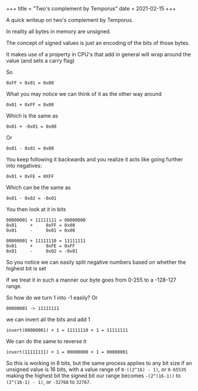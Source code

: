 +++
title = "Two's complement by Temporus"
date = 2021-02-15
+++

A quick writeup on two's complement by Temporus.

In reality all bytes in memory are unsigned.

The concept of signed values is just an encoding of the bits of those bytes.

It makes use of a property in CPU's that add in general will wrap around the value (and sets a carry flag)

So

```
0xFF + 0x01 = 0x00
```

What you may notice we can think of it as the other way around

```
0x01 + 0xFF = 0x00
```

Which is the same as

```
0x01 + -0x01 = 0x00
```

Or

```
0x01 - 0x01 = 0x00
```

You keep following it backwards and you realize it acts like going further into negatives:

```
0x01 + 0xFE = 0XFF
```

Which can be the same as

```
0x01 - 0x02 = -0x01
```

You then look at it in bits

```
00000001 + 11111111 = 00000000
0x01     +     0xFF = 0x00
0x01     -     0x01 = 0x00

00000001 + 11111110 = 11111111
0x01     +     0xFE = 0xFF
0x01     -     0x02 = -0x01
```

So you notice we can easily split negative numbers based on whether the highest bit is set

If we treat it in such a manner our byte goes from 0-255 to a -128-127 range.

So how do we turn 1 into -1 easily? Or

```
00000001 -> 11111111
```

we can invert all the bits and add 1

```
invert(00000001) + 1 = 11111110 + 1 = 11111111
```

We can do the same to reverse it

```
invert(11111111) + 1 = 00000000 + 1 = 00000001
```

So this is working in 8 bits, but the same process applies to any bit size 
if an unsigned value is 16 bits, with a value range of `0-((2^16) - 1)`, or `0-65535` 
making the highest bit the signed bit our range becomes `-(2^(16-1))` to `(2^(16-1) - 1)`, 
or `-32768` to `32767`.

